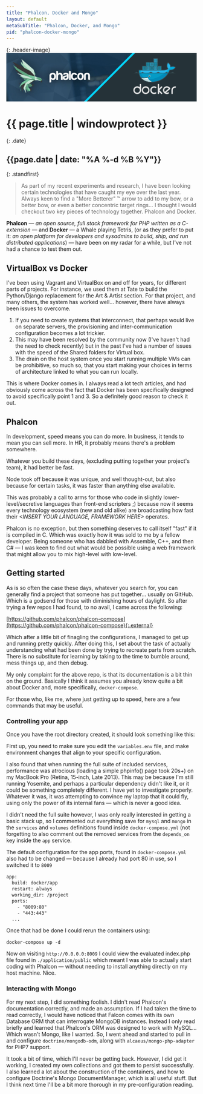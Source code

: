 ```yaml
---
title: "Phalcon, Docker and Mongo"
layout: default
metaSubTitle: "Phalcon, Docker, and Mongo"
pid: "phalcon-docker-mongo"
---
```


{: .header-image}
[![Blog Bg](/images/falcon-docker-mongo.jpg)]({{page.url}})

# {{ page.title | windowprotect }}

{: .date}
## {{page.date | date: "%A %-d %B %Y"}}

{: .standfirst}
> As part of my recent experiments and research, I have been looking certain technologies that have caught my eye over the last year. Always keen to find a "More Betterer" &trade; arrow to add to my bow, or a better bow, or even a better concentric target rings... I thought I would checkout two key pieces of technology together. Phalcon and Docker.

<!--more-->

<strong>Phalcon</strong> — <em>an open source, full stack framework for PHP written as a C-extension</em> — and <strong>Docker</strong> — a Whale playing Tetris, (or as they prefer to put it: <em>an open platform for developers and sysadmins to build, ship, and run distributed applications</em>) — have been on my radar for a while, but I've not had a chance to test them out.

## VirtualBox vs Docker

I've been using Vagrant and VirtualBox on and off for years, for different parts of projects. For instance, we used them at Tate to build the Python/Django replacement for the Art &amp; Artist section. For that project, and many others, the system has worked well... however, there have always been issues to overcome.

1. If you need to create systems that interconnect, that perhaps would live on separate servers, the provisioning and inter-communication configuration becomes a lot trickier.
2. This may have been resolved by the community now (I've haven't had the need to check recently) but in the past I've had a number of issues with the speed of the Shared folders for Virtual box.
3. The drain on the host system once you start running multiple VMs can be prohibitive, so much so, that you start making your choices in terms of architecture linked to what you can run locally.

This is where Docker comes in. I always read a lot tech articles, and had obviously come across the fact that Docker has been specifically designed to avoid specifically point 1 and 3. So a definitely good reason to check it out.

## Phalcon

In development, speed means you can do more. In business, it tends to mean you can sell more. In HR, it probably means there's a problem somewhere.

Whatever you build these days, (excluding putting together your project's team), it had better be fast.

Node took off because it was unique, and well thought-out, but also because for certain tasks, it was faster than anything else available.

This was probably a call to arms for those who code in slightly lower-level/secretive languages than front-end scripters ;) because now it seems every technology ecosystem (new and old alike) are broadcasting how fast their <em>&lt;INSERT YOUR LANGUAGE, FRAMEWORK HERE&gt;</em> operates.

Phalcon is no exception, but then something deserves to call itself "fast" if it is compiled in C. Which was exactly how it was sold to me by a fellow developer. Being someone who has dabbled with Assemble, C++, and then C# — I was keen to find out what would be possible using a web framework that might allow you to mix high-level with low-level.

## Getting started

As is so often the case these days, whatever you search for, you can generally find a project that someone has put together... usually on GitHub. Which is a godsend for those with diminishing hours of daylight. So after trying a few repos I had found, to no avail, I came across the following:

[https://github.com/phalcon/phalcon-compose](https://github.com/phalcon/phalcon-compose){:.external}

Which after a little bit of finagling the configurations, I managed to get up and running pretty quickly. After doing this, I set about the task of actually understanding what had been done by trying to recreate parts from scratch. There is no substitute for learning by taking to the time to bumble around, mess things up, and then debug.

My only complaint for the above repo, is that its documentation is a bit thin on the ground. Basically I think it assumes you already know quite a bit about Docker and, more specifically, `docker-compose`.

For those who, like me, where just getting up to speed, here are a few commands that may be useful.

### Controlling your app

Once you have the root directory created, it should look something like this:

<div id="folder_structure"></div>
<noscript class="script-later">
<link rel="stylesheet" href="https://cdnjs.cloudflare.com/ajax/libs/jstree/3.2.1/themes/default/style.min.css" />
<script src="https://cdnjs.cloudflare.com/ajax/libs/jstree/3.2.1/jstree.min.js"></script>
<script>
  (function(){
    var tree = [
      {
        "path": "./.editorconfig",
        "text": ".editorconfig",
        "icon": "jstree-file"
      },
      {
        "path": "./.gitattributes",
        "text": ".gitattributes",
        "icon": "jstree-file"
      },
      {
        "path": "./.gitignore",
        "text": ".gitignore",
        "icon": "jstree-file"
      },
      {
        "path": "./.rspec",
        "text": ".rspec",
        "icon": "jstree-file"
      },
      {
        "path": "./.travis.yml",
        "text": ".travis.yml",
        "icon": "jstree-file"
      },
      {
        "path": "./Gemfile",
        "text": "Gemfile",
        "icon": "jstree-file"
      },
      {
        "path": "./Gemfile.lock",
        "text": "Gemfile.lock",
        "icon": "jstree-file"
      },
      {
        "path": "./LICENSE.txt",
        "text": "LICENSE.txt",
        "icon": "jstree-file"
      },
      {
        "path": "./Makefile",
        "text": "Makefile",
        "icon": "jstree-file"
      },
      {
        "path": "./README.md",
        "text": "README.md",
        "icon": "jstree-file"
      },
      {
        "path": "./Rakefile",
        "text": "Rakefile",
        "icon": "jstree-file"
      },
      {
        "path": "./application",
        "text": "application",
        "type": "folder",
        "state": { "opened": true },
        "children": [
          {
            "path": "./application/cache",
            "text": "cache",
            "type": "folder",
            "children": [

            ]
          },
          {
            "path": "./application/logs",
            "text": "logs",
            "type": "folder",
            "children": [

            ]
          },
          {
            "path": "./application/public",
            "text": "public",
            "type": "folder",
            "children": [
              {
                "path": "./application/public/Documents",
                "text": "Documents",
                "type": "folder",
                "children": [
                  {
                    "path": "./application/public/Documents/Project.php",
                    "text": "Project.php",
                    "icon": "jstree-file"
                  }
                ]
              },
              {
                "path": "./application/public/Hydrators",
                "text": "Hydrators",
                "type": "folder",
                "children": [
                  {
                    "path": "./application/public/Hydrators/DocumentsProjectHydrator.php",
                    "text": "DocumentsProjectHydrator.php",
                    "icon": "jstree-file"
                  }
                ]
              },
              {
                "path": "./application/public/bootstrap.php",
                "text": "bootstrap.php",
                "icon": "jstree-file"
              },
              {
                "path": "./application/public/composer.json",
                "text": "composer.json",
                "icon": "jstree-file"
              },
              {
                "path": "./application/public/composer.lock",
                "text": "composer.lock",
                "icon": "jstree-file"
              },
              {
                "path": "./application/public/index.php",
                "text": "index.php",
                "icon": "jstree-file"
              },
              {
                "path": "./application/public/vendor",
                "text": "vendor",
                "type": "folder",
                "children": [
                  {
                    "path": "./application/public/vendor/alcaeus",
                    "text": "alcaeus",
                    "type": "folder",
                    "children": [
                      {
                        "path": "./application/public/vendor/alcaeus/mongo-php-adapter",
                        "text": "mongo-php-adapter",
                        "type": "folder"
                      }
                    ]
                  },
                  {
                    "path": "./application/public/vendor/autoload.php",
                    "text": "autoload.php",
                    "icon": "jstree-file"
                  },
                  {
                    "path": "./application/public/vendor/composer",
                    "text": "composer",
                    "type": "folder",
                    "children": [
                      {
                        "path": "./application/public/vendor/composer/ClassLoader.php",
                        "text": "ClassLoader.php",
                        "icon": "jstree-file"
                      },
                      {
                        "path": "./application/public/vendor/composer/LICENSE",
                        "text": "LICENSE",
                        "icon": "jstree-file"
                      },
                      {
                        "path": "./application/public/vendor/composer/autoload_classmap.php",
                        "text": "autoload_classmap.php",
                        "icon": "jstree-file"
                      },
                      {
                        "path": "./application/public/vendor/composer/autoload_files.php",
                        "text": "autoload_files.php",
                        "icon": "jstree-file"
                      },
                      {
                        "path": "./application/public/vendor/composer/autoload_namespaces.php",
                        "text": "autoload_namespaces.php",
                        "icon": "jstree-file"
                      },
                      {
                        "path": "./application/public/vendor/composer/autoload_psr4.php",
                        "text": "autoload_psr4.php",
                        "icon": "jstree-file"
                      },
                      {
                        "path": "./application/public/vendor/composer/autoload_real.php",
                        "text": "autoload_real.php",
                        "icon": "jstree-file"
                      },
                      {
                        "path": "./application/public/vendor/composer/autoload_static.php",
                        "text": "autoload_static.php",
                        "icon": "jstree-file"
                      },
                      {
                        "path": "./application/public/vendor/composer/installed.json",
                        "text": "installed.json",
                        "icon": "jstree-file"
                      }
                    ]
                  },
                  {
                    "path": "./application/public/vendor/doctrine",
                    "text": "doctrine",
                    "type": "folder",
                    "children": [
                      {
                        "path": "./application/public/vendor/doctrine/annotations",
                        "text": "annotations",
                        "type": "folder"
                      },
                      {
                        "path": "./application/public/vendor/doctrine/cache",
                        "text": "cache",
                        "type": "folder"
                      },
                      {
                        "path": "./application/public/vendor/doctrine/collections",
                        "text": "collections",
                        "type": "folder"
                      },
                      {
                        "path": "./application/public/vendor/doctrine/common",
                        "text": "common",
                        "type": "folder"
                      },
                      {
                        "path": "./application/public/vendor/doctrine/inflector",
                        "text": "inflector",
                        "type": "folder"
                      },
                      {
                        "path": "./application/public/vendor/doctrine/instantiator",
                        "text": "instantiator",
                        "type": "folder"
                      },
                      {
                        "path": "./application/public/vendor/doctrine/lexer",
                        "text": "lexer",
                        "type": "folder"
                      },
                      {
                        "path": "./application/public/vendor/doctrine/mongodb",
                        "text": "mongodb",
                        "type": "folder"
                      },
                      {
                        "path": "./application/public/vendor/doctrine/mongodb-odm",
                        "text": "mongodb-odm",
                        "type": "folder"
                      }
                    ]
                  },
                  {
                    "path": "./application/public/vendor/mongodb",
                    "text": "mongodb",
                    "type": "folder",
                    "children": [
                      {
                        "path": "./application/public/vendor/mongodb/mongodb",
                        "text": "mongodb",
                        "type": "folder"
                      }
                    ]
                  },
                  {
                    "path": "./application/public/vendor/psr",
                    "text": "psr",
                    "type": "folder",
                    "children": [
                      {
                        "path": "./application/public/vendor/psr/log",
                        "text": "log",
                        "type": "folder"
                      }
                    ]
                  },
                  {
                    "path": "./application/public/vendor/symfony",
                    "text": "symfony",
                    "type": "folder",
                    "children": [
                      {
                        "path": "./application/public/vendor/symfony/console",
                        "text": "console",
                        "type": "folder"
                      },
                      {
                        "path": "./application/public/vendor/symfony/debug",
                        "text": "debug",
                        "type": "folder"
                      },
                      {
                        "path": "./application/public/vendor/symfony/polyfill-mbstring",
                        "text": "polyfill-mbstring",
                        "type": "folder"
                      }
                    ]
                  }
                ]
              }
            ]
          }
        ]
      },
      {
        "path": "./bin",
        "text": "bin",
        "type": "folder",
        "state": { "opened": true },
        "children": [
          {
            "path": "./bin/logs.sh",
            "text": "logs.sh",
            "icon": "jstree-file"
          }
        ]
      },
      {
        "path": "./cache",
        "text": "cache",
        "type": "folder",
        "state": { "opened": true },
        "children": [
          {
            "path": "./cache/.gitignore",
            "text": ".gitignore",
            "icon": "jstree-file"
          }
        ]
      },
      {
        "path": "./composer.json",
        "text": "composer.json",
        "icon": "jstree-file"
      },
      {
        "path": "./conf",
        "text": "conf",
        "type": "folder",
        "state": { "opened": true },
        "children": [
          {
            "path": "./conf/php",
            "text": "php",
            "type": "folder",
            "children": [
              {
                "path": "./conf/php/cli.ini",
                "text": "cli.ini",
                "icon": "jstree-file"
              },
              {
                "path": "./conf/php/fpm.ini",
                "text": "fpm.ini",
                "icon": "jstree-file"
              }
            ]
          }
        ]
      },
      {
        "path": "./data",
        "text": "data",
        "type": "folder",
        "state": { "opened": true },
        "children": [
          {
            "path": "./data/mysql",
            "text": "mysql",
            "type": "folder",
            "children": [
              {
                "path": "./data/mysql/.gitkeep",
                "text": ".gitkeep",
                "icon": "jstree-file"
              }
            ]
          }
        ]
      },
      {
        "path": "./docker",
        "text": "docker",
        "type": "folder",
        "state": { "opened": true },
        "children": [
          {
            "path": "./docker/app",
            "text": "app",
            "type": "folder",
            "children": [
              {
                "path": "./docker/app/Dockerfile",
                "text": "Dockerfile",
                "icon": "jstree-file"
              },
              {
                "path": "./docker/app/bin",
                "text": "bin",
                "type": "folder",
                "children": [
                  {
                    "path": "./docker/app/bin/fix-permissions.sh",
                    "text": "fix-permissions.sh",
                    "icon": "jstree-file"
                  }
                ]
              }
            ]
          }
        ]
      },
      {
        "path": "./docker-compose.yml",
        "text": "docker-compose.yml",
        "icon": "jstree-file"
      },
      {
        "path": "./logs",
        "text": "logs",
        "type": "folder",
        "state": { "opened": true },
        "children": [
          {
            "path": "./logs/.gitignore",
            "text": ".gitignore",
            "icon": "jstree-file"
          }
        ]
      },
      {
        "path": "./spec",
        "text": "spec",
        "type": "folder",
        "state": { "opened": true },
        "children": [
          {
            "path": "./spec/localhost",
            "text": "localhost",
            "type": "folder",
            "children": [
              {
                "path": "./spec/localhost/docker_image_spec.rb",
                "text": "docker_image_spec.rb",
                "icon": "jstree-file"
              }
            ]
          },
          {
            "path": "./spec/spec_helper.rb",
            "text": "spec_helper.rb",
            "icon": "jstree-file"
          }
        ]
      },
      {
        "path": "./variables.env",
        "text": "variables.env",
        "icon": "jstree-file"
      },
      {
        "path": "./variables.env.example",
        "text": "variables.env.example",
        "icon": "jstree-file"
      },
      {
        "path": "./vendor",
        "text": "vendor",
        "type": "folder",
        "state": { "opened": true },
        "children": [
          {
            "path": "./vendor/autoload.php",
            "text": "autoload.php",
            "icon": "jstree-file"
          },
          {
            "path": "./vendor/composer",
            "text": "composer",
            "type": "folder",
            "children": [
              {
                "path": "./vendor/composer/ClassLoader.php",
                "text": "ClassLoader.php",
                "icon": "jstree-file"
              },
              {
                "path": "./vendor/composer/autoload_classmap.php",
                "text": "autoload_classmap.php",
                "icon": "jstree-file"
              },
              {
                "path": "./vendor/composer/autoload_namespaces.php",
                "text": "autoload_namespaces.php",
                "icon": "jstree-file"
              },
              {
                "path": "./vendor/composer/autoload_psr4.php",
                "text": "autoload_psr4.php",
                "icon": "jstree-file"
              },
              {
                "path": "./vendor/composer/autoload_real.php",
                "text": "autoload_real.php",
                "icon": "jstree-file"
              }
            ]
          }
        ]
      }
    ];
    var iid = setInterval(function(){
      if ( jQuery.jstree ) {
        clearInterval(iid);
        jQuery('#folder_structure').jstree({ core: { data: tree } });
      }
    }, 50);
  })();
</script>
</noscript>

First up, you need to make sure you edit the `variables.env` file, and make environment changes that align to your specific configuration.

I also found that when running the full suite of included services, performance was atrocious (loading a simple phpinfo() page took 20s+) on my MacBook Pro (Retina, 15-inch, Late 2013). This may be because I'm still running Yosemite, and perhaps a particular dependency didn't like it, or it could be something completely different. I have yet to investigate properly. Whatever it was, it was attempting to convince my laptop that it could fly, using only the power of its internal fans — which is never a good idea.

I didn't need the full suite however, I was only really interested in getting a basic stack up, so I commented out everything save for `mysql` and `mongo` in the `services` and `volumes` definitions found inside `docker-compose.yml` (not forgetting to also comment out the removed services from the `depends_on` key inside the `app` service.

The default configuration for the app ports, found in `docker-compose.yml` also had to be changed — because I already had port 80 in use, so I switched it to `8009`

    app:
      build: docker/app
      restart: always
      working_dir: /project
      ports:
        - "8009:80"
        - "443:443"
      ...

Once that had be done I could rerun the containers using:

    docker-compose up -d

Now on visiting `http://0.0.0.0:8009` I could view the evaluated index.php file found in `./application/public` which meant I was able to actually start coding with Phalcon — without needing to install anything directly on my host machine. Nice.

### Interacting with Mongo

For my next step, I did something foolish. I didn't read Phalcon's documentation correctly, and made an assumption. If I had taken the time to read correctly, I would have noticed that Falcon comes with its own Database ORM that can interrogate MongoDB instances. Instead I only read briefly and learned that Phalcon's ORM was designed to work with MySQL... Which wasn't Mongo, like I wanted. So, I went ahead and started to pull in and configure `doctrine/mongodb-odm`, along with `alcaeus/mongo-php-adapter` for PHP7 support.

It took a bit of time, which I'll never be getting back. However, I did get it working, I created my own collections and got them to persist successfully. I also learned a lot about the construction of the containers, and how to configure Doctrine's Mongo DocumentManager, which is all useful stuff. But I think next time I'll be a bit more thorough in my pre-configuration reading.
